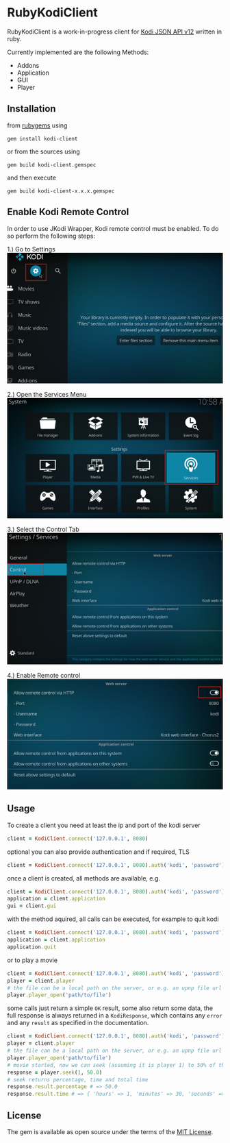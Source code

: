 # RubyKodiClient

RubyKodiClient is a work-in-progress client for [Kodi JSON API v12](https://kodi.wiki/view/JSON-RPC_API/v12) written in ruby.

Currently implemented are the following Methods:
* Addons
* Application
* GUI
* Player

## Installation
from [rubygems](https://rubygems.org/gems/kodi_client) using
```shell
gem install kodi-client
```
or from the sources using
```shell
gem build kodi-client.gemspec
```
and then execute
```shell
gem build kodi-client-x.x.x.gemspec
```

## Enable Kodi Remote Control
In order to use JKodi Wrapper, Kodi remote control must be enabled. To do so perform the following steps:

1.) Go to Settings
![Settings](https://github.com/cf86/JKodiWrapper/blob/master/screenshots/Settings.png)

2.) Open the Services Menu
![Service](https://github.com/cf86/JKodiWrapper/blob/master/screenshots/Service.png)

3.) Select the Control Tab
![Control](https://github.com/cf86/JKodiWrapper/blob/master/screenshots/Control.png)

4.) Enable Remote control
![Remote Access](https://github.com/cf86/JKodiWrapper/blob/master/screenshots/RemoteAccess.png)

## Usage

To create a client you need at least the ip and port of the kodi server
```ruby
client = KodiClient.connect('127.0.0.1', 8080)
```
optional you can also provide authentication and if required, TLS 
```ruby
client = KodiClient.connect('127.0.0.1', 8080).auth('kodi', 'password').use_tls
```
once a client is created, all methods are available, e.g.
```ruby
client = KodiClient.connect('127.0.0.1', 8080).auth('kodi', 'password').use_tls
application = client.application
gui = client.gui
```
with the method aquired, all calls can be executed, for example to quit kodi
```ruby
client = KodiClient.connect('127.0.0.1', 8080).auth('kodi', 'password').use_tls
application = client.application
application.quit
```
or to play a movie
```ruby
client = KodiClient.connect('127.0.0.1', 8080).auth('kodi', 'password').use_tls
player = client.player
# the file can be a local path on the server, or e.g. an upnp file url
player.player_open('path/to/file')
```
some calls just return a simple `OK` result, some also return some data, the full response is always returned
in a `KodiResponse`, which contains any `error` and any `result` as specified in the documentation.
```ruby
client = KodiClient.connect('127.0.0.1', 8080).auth('kodi', 'password').use_tls
player = client.player
# the file can be a local path on the server, or e.g. an upnp file url
player.player_open('path/to/file')
# movie started, now we can seek (assuming it is player 1) to 50% of the movie
response = player.seek(1, 50.0)
# seek returns percentage, time and total time
response.result.percentage # => 50.0
response.result.time # => { 'hours' => 1, 'minutes' => 30, 'seconds' => 0}, 'milliseconds' => 0 }
```

## License

The gem is available as open source under the terms of the [MIT License](https://opensource.org/licenses/MIT).
